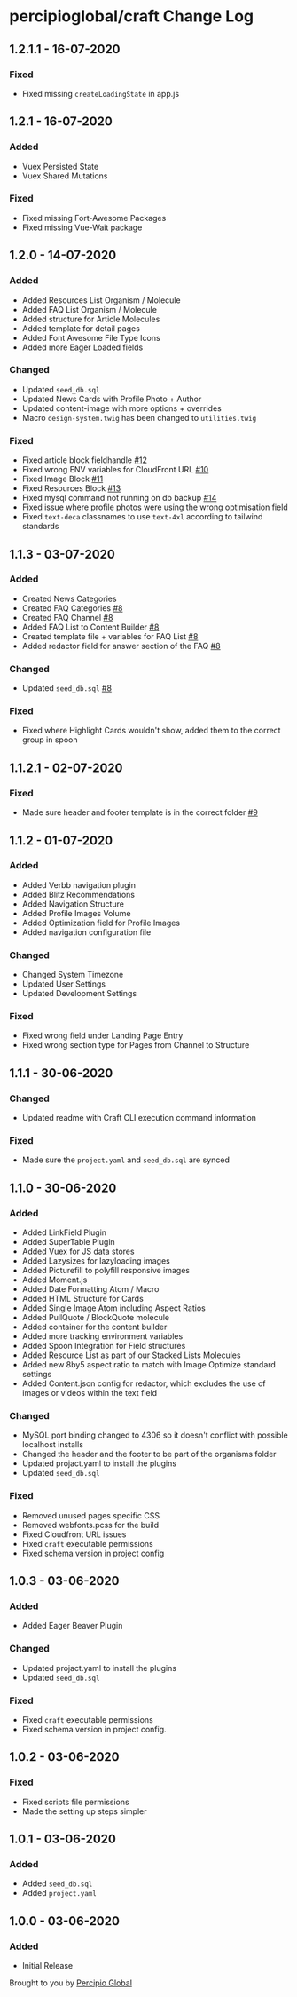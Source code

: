 # percipioglobal/craft Change Log

## 1.2.1.1 - 16-07-2020

### Fixed
- Fixed missing `createLoadingState` in app.js

## 1.2.1 - 16-07-2020

### Added
- Vuex Persisted State
- Vuex Shared Mutations 

### Fixed
- Fixed missing Fort-Awesome Packages
- Fixed missing Vue-Wait package 

## 1.2.0 - 14-07-2020

### Added
- Added Resources List Organism / Molecule
- Added FAQ List Organism / Molecule
- Added structure for Article Molecules
- Added template for detail pages
- Added Font Awesome File Type Icons
- Added more Eager Loaded fields

### Changed
- Updated `seed_db.sql`
- Updated News Cards with Profile Photo + Author
- Updated content-image with more options + overrides
- Macro `design-system.twig` has been changed to `utilities.twig`

### Fixed
- Fixed article block fieldhandle [#12](https://github.com/percipioglobal/craft/issues/12)
- Fixed wrong ENV variables for CloudFront URL [#10](https://github.com/percipioglobal/craft/issues/10)
- Fixed Image Block [#11](https://github.com/percipioglobal/craft/issues/11)
- Fixed Resources Block [#13](https://github.com/percipioglobal/craft/issues/13)
- Fixed mysql command not running on db backup [#14](https://github.com/percipioglobal/craft/issues/14)
- Fixed issue where profile photos were using the wrong optimisation field
- Fixed `text-deca` classnames to use `text-4xl` according to tailwind standards

## 1.1.3 - 03-07-2020

### Added
- Created News Categories
- Created FAQ Categories [#8](https://github.com/percipioglobal/craft/issues/8)
- Created FAQ Channel [#8](https://github.com/percipioglobal/craft/issues/8)
- Added FAQ List to Content Builder [#8](https://github.com/percipioglobal/craft/issues/8)
- Created template file + variables for FAQ List [#8](https://github.com/percipioglobal/craft/issues/8)
- Added redactor field for answer section of the FAQ [#8](https://github.com/percipioglobal/craft/issues/8)

### Changed
- Updated `seed_db.sql` [#8](https://github.com/percipioglobal/craft/issues/8)

### Fixed
- Fixed where Highlight Cards wouldn't show, added them to the correct group in spoon

## 1.1.2.1 - 02-07-2020

### Fixed
- Made sure header and footer template is in the correct folder [#9](https://github.com/percipioglobal/craft/issues/9)

## 1.1.2 - 01-07-2020

### Added
- Added Verbb navigation plugin
- Added Blitz Recommendations
- Added Navigation Structure
- Added Profile Images Volume
- Added Optimization field for Profile Images
- Added navigation configuration file

### Changed
- Changed System Timezone
- Updated User Settings
- Updated Development Settings

### Fixed
- Fixed wrong field under Landing Page Entry
- Fixed wrong section type for Pages from Channel to Structure

## 1.1.1 - 30-06-2020

### Changed
- Updated readme with Craft CLI execution command information

### Fixed
- Made sure the `project.yaml` and `seed_db.sql` are synced

## 1.1.0 - 30-06-2020

### Added
- Added LinkField Plugin
- Added SuperTable Plugin
- Added Vuex for JS data stores
- Added Lazysizes for lazyloading images
- Added Picturefill to polyfill responsive images
- Added Moment.js
- Added Date Formatting Atom / Macro
- Added HTML Structure for Cards
- Added Single Image Atom including Aspect Ratios
- Added PullQuote / BlockQuote molecule
- Added container for the content builder
- Added more tracking environment variables
- Added Spoon Integration for Field structures
- Added Resource List as part of our Stacked Lists Molecules
- Added new 8by5 aspect ratio to match with Image Optimize standard settings
- Added Content.json config for redactor, which excludes the use of images or videos within the text field

### Changed
- MySQL port binding changed to 4306 so it doesn't conflict with possible localhost installs
- Changed the header and the footer to be part of the organisms folder
- Updated projact.yaml to install the plugins
- Updated `seed_db.sql`

### Fixed
- Removed unused pages specific CSS
- Removed webfonts.pcss for the build
- Fixed Cloudfront URL issues
- Fixed `craft` executable permissions
- Fixed schema version in project config

## 1.0.3 - 03-06-2020

### Added
- Added Eager Beaver Plugin

### Changed
- Updated projact.yaml to install the plugins
- Updated `seed_db.sql`

### Fixed
- Fixed `craft` executable permissions
- Fixed schema version in project config.

## 1.0.2 - 03-06-2020
### Fixed
- Fixed scripts file permissions
- Made the setting up steps simpler

## 1.0.1 - 03-06-2020
### Added
- Added `seed_db.sql`
- Added `project.yaml`

## 1.0.0 - 03-06-2020
### Added
- Initial Release

Brought to you by [Percipio Global](https://percipio.london/)